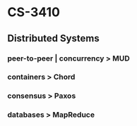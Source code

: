 # CS-3410
## Distributed Systems
### peer-to-peer | concurrency > MUD
### containers > Chord
### consensus > Paxos
### databases > MapReduce
